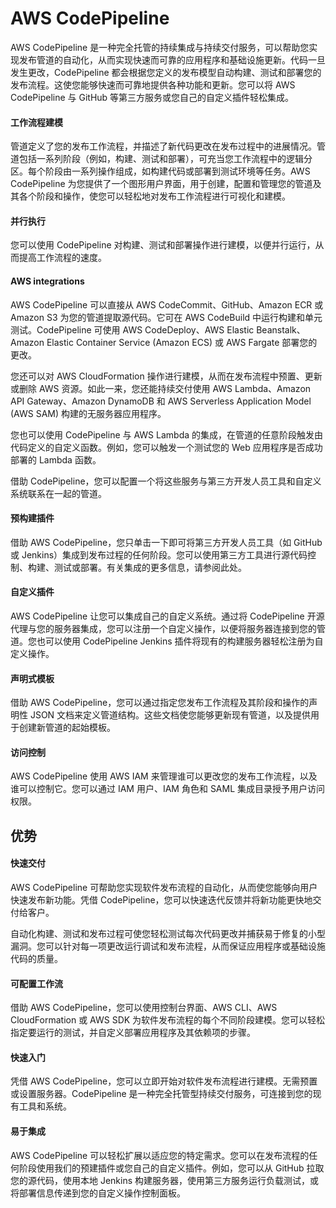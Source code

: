 # AWS CodePipeline
AWS CodePipeline 是一种完全托管的持续集成与持续交付服务，可以帮助您实现发布管道的自动化，从而实现快速而可靠的应用程序和基础设施更新。代码一旦发生更改，CodePipeline 都会根据您定义的发布模型自动构建、测试和部署您的发布流程。这使您能够快速而可靠地提供各种功能和更新。您可以将 AWS CodePipeline 与 GitHub 等第三方服务或您自己的自定义插件轻松集成。
#### 工作流程建模
管道定义了您的发布工作流程，并描述了新代码更改在发布过程中的进展情况。管道包括一系列阶段（例如，构建、测试和部署），可充当您工作流程中的逻辑分区。每个阶段由一系列操作组成，如构建代码或部署到测试环境等任务。AWS CodePipeline 为您提供了一个图形用户界面，用于创建，配置和管理您的管道及其各个阶段和操作，使您可以轻松地对发布工作流程进行可视化和建模。

#### 并行执行
您可以使用 CodePipeline 对构建、测试和部署操作进行建模，以便并行运行，从而提高工作流程的速度。

#### AWS integrations
AWS CodePipeline 可以直接从 AWS CodeCommit、GitHub、Amazon ECR 或 Amazon S3 为您的管道提取源代码。它可在 AWS CodeBuild 中运行构建和单元测试。CodePipeline 可使用 AWS CodeDeploy、AWS Elastic Beanstalk、Amazon Elastic Container Service (Amazon ECS) 或 AWS Fargate 部署您的更改。

您还可以对 AWS CloudFormation 操作进行建模，从而在发布流程中预置、更新或删除 AWS 资源。如此一来，您还能持续交付使用 AWS Lambda、Amazon API Gateway、Amazon DynamoDB 和 AWS Serverless Application Model (AWS SAM) 构建的无服务器应用程序。

您也可以使用 CodePipeline 与 AWS Lambda 的集成，在管道的任意阶段触发由代码定义的自定义函数。例如，您可以触发一个测试您的 Web 应用程序是否成功部署的 Lambda 函数。

借助 CodePipeline，您可以配置一个将这些服务与第三方开发人员工具和自定义系统联系在一起的管道。
#### 预构建插件
借助 AWS CodePipeline，您只单击一下即可将第三方开发人员工具（如 GitHub 或 Jenkins）集成到发布过程的任何阶段。您可以使用第三方工具进行源代码控制、构建、测试或部署。有关集成的更多信息，请参阅此处。
#### 自定义插件
AWS CodePipeline 让您可以集成自己的自定义系统。通过将 CodePipeline 开源代理与您的服务器集成，您可以注册一个自定义操作，以便将服务器连接到您的管道。您也可以使用 CodePipeline Jenkins 插件将现有的构建服务器轻松注册为自定义操作。
#### 声明式模板
借助 AWS CodePipeline，您可以通过指定您发布工作流程及其阶段和操作的声明性 JSON 文档来定义管道结构。这些文档使您能够更新现有管道，以及提供用于创建新管道的起始模板。
#### 访问控制
AWS CodePipeline 使用 AWS IAM 来管理谁可以更改您的发布工作流程，以及谁可以控制它。您可以通过 IAM 用户、IAM 角色和 SAML 集成目录授予用户访问权限。
## 优势
#### 快速交付
AWS CodePipeline 可帮助您实现软件发布流程的自动化，从而使您能够向用户快速发布新功能。凭借 CodePipeline，您可以快速迭代反馈并将新功能更快地交付给客户。

自动化构建、测试和发布过程可使您轻松测试每次代码更改并捕获易于修复的小型漏洞。您可以针对每一项更改运行调试和发布流程，从而保证应用程序或基础设施代码的质量。
#### 可配置工作流
借助 AWS CodePipeline，您可以使用控制台界面、AWS CLI、AWS CloudFormation 或 AWS SDK 为软件发布流程的每个不同阶段建模。您可以轻松指定要运行的测试，并自定义部署应用程序及其依赖项的步骤。
#### 快速入门
凭借 AWS CodePipeline，您可以立即开始对软件发布流程进行建模。无需预置或设置服务器。CodePipeline 是一种完全托管型持续交付服务，可连接到您的现有工具和系统。
#### 易于集成
AWS CodePipeline 可以轻松扩展以适应您的特定需求。您可以在发布流程的任何阶段使用我们的预建插件或您自己的自定义插件。例如，您可以从 GitHub 拉取您的源代码，使用本地 Jenkins 构建服务器，使用第三方服务运行负载测试，或将部署信息传递到您的自定义操作控制面板。

